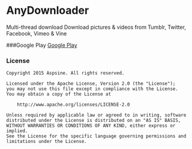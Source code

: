 # AnyDownloader
Multi-thread download
Download pictures & videos from Tumblr, Twitter, Facebook, Vimeo & Vine

###Google Play
[Google Play](https://play.google.com/store/apps/details?id=com.vivid.nanodownloader&hl=en)

### License

    Copyright 2015 Aspsine. All rights reserved.

    Licensed under the Apache License, Version 2.0 (the "License");
    you may not use this file except in compliance with the License.
    You may obtain a copy of the License at

        http://www.apache.org/licenses/LICENSE-2.0

    Unless required by applicable law or agreed to in writing, software
    distributed under the License is distributed on an "AS IS" BASIS,
    WITHOUT WARRANTIES OR CONDITIONS OF ANY KIND, either express or implied.
    See the License for the specific language governing permissions and
    limitations under the License.
